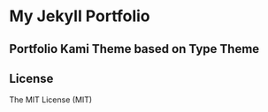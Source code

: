 # My Jekyll Portfolio
## Portfolio Kami Theme based on Type Theme

## License
The MIT License (MIT)
